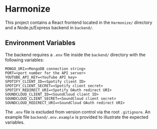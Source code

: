 # Harmonize

This project contains a React frontend located in the `Harmonize/` directory and a Node.js/Express backend in `backend/`.

## Environment Variables

The backend requires a `.env` file inside the `backend/` directory with the following variables:

```
MONGO_URI=<MongoDB connection string>
PORT=<port number for the API server>
YOUTUBE_API_KEY=<YouTube API key>
SPOTIFY_CLIENT_ID=<Spotify client ID>
SPOTIFY_CLIENT_SECRET=<Spotify client secret>
SPOTIFY_REDIRECT_URI=<Spotify OAuth redirect URI>
SOUNDCLOUD_CLIENT_ID=<SoundCloud client ID>
SOUNDCLOUD_CLIENT_SECRET=<SoundCloud client secret>
SOUNDCLOUD_REDIRECT_URI=<SoundCloud OAuth redirect URI>
```

The `.env` file is excluded from version control via the root `.gitignore`.
An example file `backend/.env.example` is provided to illustrate the expected
variables.
